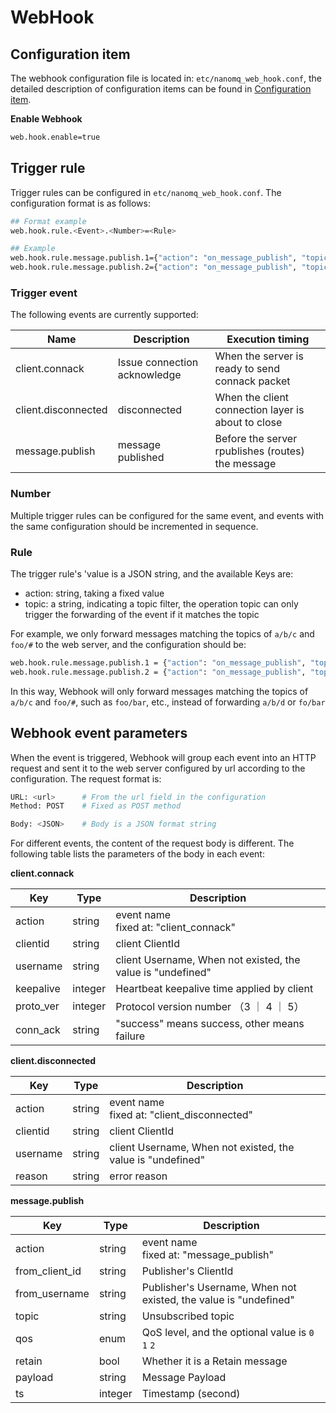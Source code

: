 # WebHook



## Configuration item

The webhook configuration file is located in: `etc/nanomq_web_hook.conf`, the detailed description of configuration items can be found in [Configuration item](./config-description.md).

**Enable Webhook**

```bash
web.hook.enable=true
```

## Trigger rule

Trigger rules can be configured in `etc/nanomq_web_hook.conf`.  The configuration format is as follows:

```bash
## Format example
web.hook.rule.<Event>.<Number>=<Rule>

## Example
web.hook.rule.message.publish.1={"action": "on_message_publish", "topic": "a/b/c"}
web.hook.rule.message.publish.2={"action": "on_message_publish", "topic": "foo/#"}
```

### Trigger event

The following events are currently supported:

| Name                | Description                  | **Execution timing**                               |
| ------------------- | ---------------------------- | -------------------------------------------------- |
| client.connack      | Issue connection acknowledge | When the server is ready to send connack packet    |
| client.disconnected | disconnected                 | When the client connection layer is about to close |
| message.publish     | message published            | Before the server rpublishes (routes) the message  |

### Number

Multiple trigger rules can be configured for the same event, and events with the same configuration should be incremented in sequence.

### Rule

The trigger rule's 'value is a JSON string, and the available Keys are:

- action: string, taking a fixed value
- topic: a string, indicating a topic filter, the operation topic can only trigger the forwarding of the event if it matches the topic

For example, we only forward messages matching the topics of `a/b/c` and `foo/#` to the web server, and the configuration should be:

```bash
web.hook.rule.message.publish.1 = {"action": "on_message_publish", "topic": "a/b/c"}
web.hook.rule.message.publish.2 = {"action": "on_message_publish", "topic": "foo/#"}
```

In this way, Webhook will only forward messages matching the topics of `a/b/c` and `foo/#`, such as `foo/bar`, etc., instead of forwarding `a/b/d` or `fo/bar`

## Webhook event parameters

When the event is triggered, Webhook will group each event into an HTTP request and sent it to the web server configured by url according to the configuration. The request format is:

```bash
URL: <url>      # From the url field in the configuration
Method: POST    # Fixed as POST method

Body: <JSON>    # Body is a JSON format string
```

For different events, the content of the request body is different. The following table lists the parameters of the body in each event:

**client.connack**

| Key       | Type    | Description                                                 |
| --------- | ------- | ----------------------------------------------------------- |
| action    | string  | event name<br/>fixed at: "client_connack"                   |
| clientid  | string  | client ClientId                                             |
| username  | string  | client Username, When not existed, the value is "undefined" |
| keepalive | integer | Heartbeat keepalive time applied by client                  |
| proto_ver | integer | Protocol version number （3 ｜ 4 ｜ 5）                     |
| conn_ack  | string  | "success" means success, other means failure                |

**client.disconnected**

| Key      | Type   | Description                                                 |
| -------- | ------ | ----------------------------------------------------------- |
| action   | string | event name<br/>fixed at: "client_disconnected"              |
| clientid | string | client ClientId                                             |
| username | string | client Username, When not existed, the value is "undefined" |
| reason   | string | error reason                                                |

**message.publish**

| Key            | Type    | Description                                                  |
| -------------- | ------- | ------------------------------------------------------------ |
| action         | string  | event name<br/>fixed at: "message_publish"                   |
| from_client_id | string  | Publisher's ClientId                                         |
| from_username  | string  | Publisher's Username, When not existed, the value is "undefined" |
| topic          | string  | Unsubscribed topic                                           |
| qos            | enum    | QoS level, and the optional value is `0` `1` `2`             |
| retain         | bool    | Whether it is a Retain message                               |
| payload        | string  | Message Payload                                              |
| ts             | integer | Timestamp (second)                                           |
